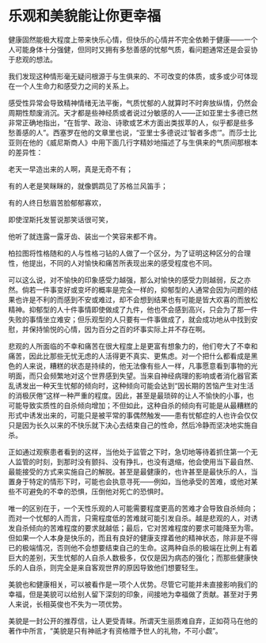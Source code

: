 <link href="../../../../css/style.css" rel="stylesheet" type="text/css" />

# 乐观和美貌能让你更幸福

<div class="p">

健康固然能极大程度上带来快乐心情，但快乐的心情并不完全依赖于健康——一个人可能身体十分强健，但同时又拥有多愁善感的忧郁气质，看问题通常还是会妥协于悲观的想法。

我们发现这种情形毫无疑问根源于与生俱来的、不可改变的体质，或多或少可体现在一个人生命力和感受力之间的关系上。

感受性异常会导致精神情绪无法平衡，气质忧郁的人就算时不时奔放纵情，仍然会周期性颓废消沉。天才都是些神经质或者说过分敏感的人——正如亚里士多德已然非常正确地指出，“在哲学、政治、诗歌或艺术方面出类拔萃的人，似乎都是些多愁善感的人”。西塞罗在他的文章里也说，“亚里士多德说过‘智者多虑’”。而莎士比亚则在他的《威尼斯商人》中用下面几行字精妙地描述了与生俱来的气质间那根本的差异性：

老天一早造出来的人啊，真是无奇不有；

有的人老是笑眯眯的，就像鹦鹉见了苏格兰风笛手；

有的人终日愁眉苦脸郁郁寡欢，

即使涅斯托发誓说那笑话很可笑，

他听了就连露一露牙齿、装出一个笑容来都不肯。

柏拉图将性格随和的人与性格刁钻的人做了一个区分，为了证明这种区分的合理性，他提出，不同的人对愉快和痛苦所表现出来的感受程度也不同。

可以这么说，对不愉快的印象感受力越强，那么对愉快的感受力则越弱，反之亦然。倘若一件事变好或变坏的概率是完全一样的，抑郁型的人通常会因为问题的结果也许是不利的而感到不安或难过，却不会想到结果也有可能是皆大欢喜的而放松精神。抑郁型的人十件事情即使做成了九件，他也不会感到高兴，只会为了那一件失败的事情坐立难安；但乐观型的人只要有一件事做成了，就会成功地从中找到安慰，并保持愉悦的心情，因为百分之百的坏事实际上并不存在啊。

悲观的人所面临的不幸和痛苦在很大程度上是更富有想象力的，他们夸大了不幸和痛苦，因此比那些无忧无虑的人活得更不真实、更焦虑。对一个把什么都看成是黑色的人来说，糟糕的状态是持续的，他无法像有些人一样，凡事愿意看到事物的光明面，而只会频繁地对这个世界感到失望。当来自神经病理的影响或者消化器官紊乱诱发出一种天生忧郁的倾向时，这种倾向可能会达到“因长期的苦恼产生对生活的消极厌倦”这样一种严重的程度。因此，甚至是最琐碎的让人不愉快的小事，也可能导致实质性的自杀倾向增加；不但如此，这种自杀的倾向有可能是从最糟糕的形式中诱发出来的，可能只是被平常的事偶然触发——患有忧郁症的人也许会仅仅只是因为长久以来的不快乐就下决心去结束自己的性命，然后冷静而坚决地实施自杀。

正如通过观察患者看到的这样，当他处于监管之下时，急切地等待着抓住第一个无人监管的时刻，到那时没有颤抖、没有挣扎，也没有退缩，他会使用当下最自然、最能接受的方式来实施自己的解脱。甚至是最健康的，也许甚至是最快乐的人，当置身于特定的情形下时，可能也会执意寻死——例如，当他承受的苦难，或他对某些不可避免的不幸的恐惧，压倒他对死亡的恐惧时。

唯一的区别在于，一个天性乐观的人可能需要程度更高的苦难才会导致自杀倾向；而对一个忧郁的人而言，只需程度低的苦难就可能引发自杀。越是悲观的人，对诱发自杀倾向的苦难程度的要求就越低；最后，它对苦难程度的要求可能降至为零。但如果一个人本身是快乐的，而且有良好的健康支撑着他的精神状态，除非是不得已的极端情况，否则他不会想要结束自己的生命。这两种自杀的极端在比例上有着巨大的差别，天生忧郁的人自杀人数极多，仅仅是因为病态的强化；而那些健康快乐的人自杀，则完全是来自客观世界的原因导致他们想要轻生。

美貌也和健康相关，可以被看作是一项个人优势。尽管它可能并未直接影响我们的幸福，但是美貌可以给别人留下深刻的印象，间接地为幸福做了贡献。甚至对于男人来说，长相英俊也不失为一项优势。

美貌是一封公开的推荐信，让人更受青睐。所谓天生丽质难自弃，正如荷马在他的著作中所言，“美貌是只有神祇才有资格赠予世人的礼物，不可小觑”。

